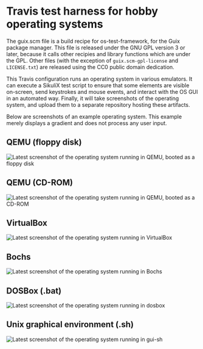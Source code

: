 # Travis test harness for hobby operating systems

The guix.scm file is a build recipe for os-test-framework, for the Guix package manager. This file is released under the GNU GPL version 3 or later, because it calls other recipies and library functions which are under the GPL. Other files (with the exception of `guix.scm-gpl-license` and `LICENSE.txt`) are released using the CC0 public domain dedication.

This Travis configuration runs an operating system in various emulators. It can execute a SikuliX test script to ensure that some elements are visible on-screen, send keystrokes and mouse events, and interact with the OS GUI in an automated way. Finally, it will take screenshots of the operating system, and upload them to a separate repository hosting these artifacts.

Below are screenshots of an example operating system. This example merely displays a gradient and does not process any user input.

## QEMU (floppy disk)

![Latest screenshot of the operating system running in QEMU, booted as a floppy disk](https://raw.githubusercontent.com/jsmaniac/os-test-framework-deploy-artifacts/screenshots-master-qemu-system-i386-floppy/qemu-system-i386-floppy.png)

## QEMU (CD-ROM)

![Latest screenshot of the operating system running in QEMU, booted as a CD-ROM](https://raw.githubusercontent.com/jsmaniac/os-test-framework-deploy-artifacts/screenshots-master-qemu-system-i386-cdrom/qemu-system-i386-cdrom.png)

## VirtualBox

![Latest screenshot of the operating system running in VirtualBox](https://raw.githubusercontent.com/jsmaniac/os-test-framework-deploy-artifacts/screenshots-master-virtualbox/virtualbox.png)

## Bochs

![Latest screenshot of the operating system running in Bochs](https://raw.githubusercontent.com/jsmaniac/os-test-framework-deploy-artifacts/screenshots-master-bochs/bochs.png)

## DOSBox (.bat)

![Latest screenshot of the operating system running in dosbox](https://raw.githubusercontent.com/jsmaniac/os-test-framework-deploy-artifacts/screenshots-master-dosbox/dosbox.png)

## Unix graphical environment (.sh)

![Latest screenshot of the operating system running in gui-sh](https://raw.githubusercontent.com/jsmaniac/os-test-framework-deploy-artifacts/screenshots-master-gui-sh/gui-sh.png)
